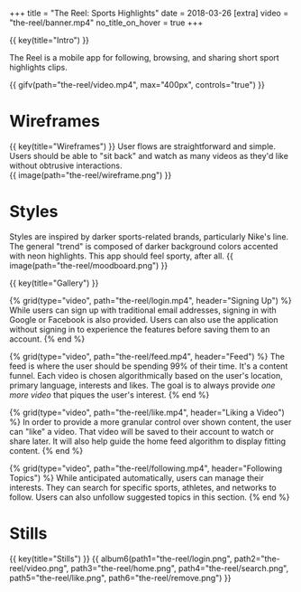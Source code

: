 +++
title = "The Reel: Sports Highlights"
date = 2018-03-26
[extra]
video = "the-reel/banner.mp4"
no_title_on_hover = true
+++

{{ key(title="Intro") }}

The Reel is a mobile app for following, browsing, and sharing short sport highlights clips.

{{ gifv(path="the-reel/video.mp4", max="400px", controls="true") }}

# Wireframes
{{ key(title="Wireframes") }}
User flows are straightforward and simple.  Users should be able to "sit back" and watch as many videos as they'd like without obtrusive interactions.  
{{ image(path="the-reel/wireframe.png") }}

# Styles
Styles are inspired by darker sports-related brands, particularly Nike's line.  The general "trend" is composed of darker background colors accented with neon highlights.  This app should feel sporty, after all.
{{ image(path="the-reel/moodboard.png") }}

{{ key(title="Gallery") }}

{% grid(type="video", path="the-reel/login.mp4", header="Signing Up") %}
    While users can sign up with traditional email addresses, signing in with Google or Facebook is also provided.  Users can also use the application without signing in to experience the features before saving them to an account.
{% end %}

{% grid(type="video", path="the-reel/feed.mp4", header="Feed") %}
    The feed is where the user should be spending 99% of their time.  It's a content funnel.  Each video is chosen algorithmically based on the user's location, primary language, interests and likes.  The goal is to always provide *one more video* that piques the user's interest.
{% end %}

{% grid(type="video", path="the-reel/like.mp4", header="Liking a Video") %}
    In order to provide a more granular control over shown content, the user can "like" a video.  That video will be saved to their account to watch or share later.  It will also help guide the home feed algorithm to display fitting content.
{% end %}

{% grid(type="video", path="the-reel/following.mp4", header="Following Topics") %}
    While anticipated automatically, users can manage their interests.  They can search for specific sports, athletes, and networks to follow.  Users can also unfollow suggested topics in this section.
{% end %}

# Stills
{{ key(title="Stills") }}
{{ album6(path1="the-reel/login.png", path2="the-reel/video.png", path3="the-reel/home.png", path4="the-reel/search.png", path5="the-reel/like.png", path6="the-reel/remove.png") }}